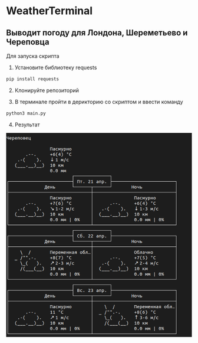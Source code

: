 # WeatherTerminal
## Выводит погоду для Лондона, Шереметьево и Череповца

Для запуска скрипта 

1. Установите библиотеку requests
```python
pip install requests
```
2. Клонируйте репозиторий

3. В терминале пройти в дерикторию со скриптом и ввести команду
```python
python3 main.py
```
4. Результат

![Результат](https://github.com/morozgit/WeatherTerminal/blob/master/Result.png)
